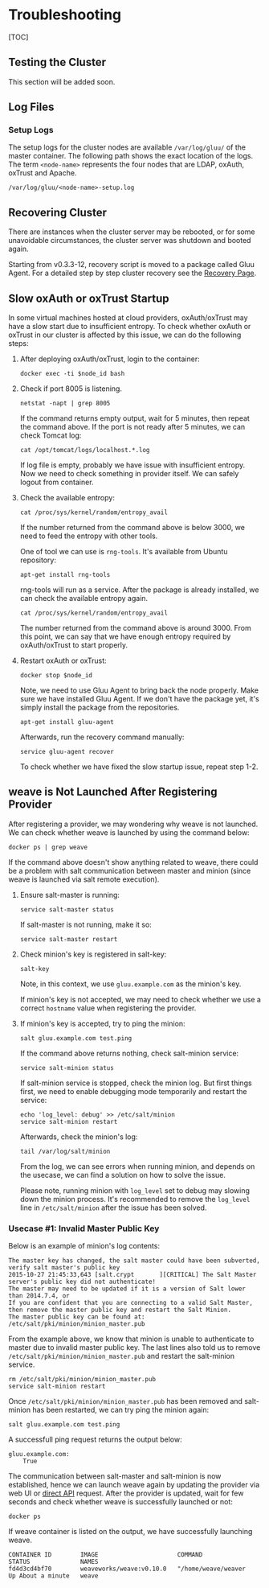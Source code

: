 # Troubleshooting
[TOC]

## Testing the Cluster
This section will be added soon.

## Log Files
### Setup Logs
The setup logs for the cluster nodes are available `/var/log/gluu/` of the master container. The following path shows the exact location of the logs. The term `<node-name>` represents the four nodes that are LDAP, oxAuth, oxTrust and Apache.

`/var/log/gluu/<node-name>-setup.log`

## Recovering Cluster
There are instances when the cluster server may be rebooted, or for some unavoidable circumstances, the cluster server was shutdown and booted again.

Starting from v0.3.3-12, recovery script is moved to a package called Gluu Agent. For a detailed step by step cluster recovery see the [Recovery Page](../recovery/).

## Slow oxAuth or oxTrust Startup

In some virtual machines hosted at cloud providers, oxAuth/oxTrust may have a slow start due to insufficient entropy. To check whether oxAuth or oxTrust in our cluster is affected by this issue, we can do the following steps:

1.  After deploying oxAuth/oxTrust, login to the container:

        docker exec -ti $node_id bash

2.  Check if port 8005 is listening.

        netstat -napt | grep 8005

    If the command returns empty output, wait for 5 minutes,
    then repeat the command above.
    If the port is not ready after 5 minutes, we can check Tomcat log:

        cat /opt/tomcat/logs/localhost.*.log

    If log file is empty, probably we have issue with insufficient entropy. Now we need to check something in provider itself. We can safely
    logout from container.

3.  Check the available entropy:

        cat /proc/sys/kernel/random/entropy_avail

    If the number returned from the command above is below 3000,
    we need to feed the entropy with other tools.

    One of tool we can use is `rng-tools`. It's available from Ubuntu
    repository:

        apt-get install rng-tools

    rng-tools will run as a service. After the package is already installed, we can check the available entropy again.

        cat /proc/sys/kernel/random/entropy_avail

    The number returned from the command above is around 3000.
    From this point, we can say that we have enough entropy required
    by oxAuth/oxTrust to start properly.

4.  Restart oxAuth or oxTrust:

        docker stop $node_id

    Note, we need to use Gluu Agent to bring back the node properly.
    Make sure we have installed Gluu Agent. If we don't have the package yet, it's simply install the package from the repositories.

        apt-get install gluu-agent

    Afterwards, run the recovery command manually:

        service gluu-agent recover

    To check whether we have fixed the slow startup issue, repeat step 1-2.


## weave is Not Launched After Registering Provider

After registering a provider, we may wondering why weave is not launched.
We can check whether weave is launched by using the command below:

    docker ps | grep weave

If the command above doesn't show anything related to weave, there could be
a problem with salt communication between master and minion
(since weave is launched via salt remote execution).

1.  Ensure salt-master is running:

        service salt-master status

    If salt-master is not running, make it so:

        service salt-master restart

2.  Check minion's key is registered in salt-key:

        salt-key

    Note, in this context, we use `gluu.example.com` as the minion's key.

    If minion's key is not accepted, we may need to check whether we use a correct
    `hostname` value when registering the provider.

3.  If minion's key is accepted, try to ping the minion:

        salt gluu.example.com test.ping

    If the command above returns nothing, check salt-minion service:

        service salt-minion status

    If salt-minion service is stopped, check the minion log. But first things first,
    we need to enable debugging mode temporarily and restart the service:

        echo 'log_level: debug' >> /etc/salt/minion
        service salt-minion restart

    Afterwards, check the minion's log:

        tail /var/log/salt/minion

    From the log, we can see errors when running minion, and depends on the usecase, we can find a solution on
    how to solve the issue.

    Please note, running minion with `log_level` set to debug may slowing down the minion
    process. It's recommended to remove the `log_level` line in `/etc/salt/minion` after the issue has been solved.

### Usecase #1: Invalid Master Public Key

Below is an example of minion's log contents:

```
The master key has changed, the salt master could have been subverted, verify salt master's public key
2015-10-27 21:45:33,643 [salt.crypt       ][CRITICAL] The Salt Master server's public key did not authenticate!
The master may need to be updated if it is a version of Salt lower than 2014.7.4, or
If you are confident that you are connecting to a valid Salt Master, then remove the master public key and restart the Salt Minion.
The master public key can be found at:
/etc/salt/pki/minion/minion_master.pub
```

From the example above, we know that minion is unable to authenticate to master due to invalid master public key.
The last lines also told us to remove `/etc/salt/pki/minion/minion_master.pub` and restart the salt-minion service.

    rm /etc/salt/pki/minion/minion_master.pub
    service salt-minion restart

Once `/etc/salt/pki/minion/minion_master.pub` has been removed and salt-minion has been restarted, we can try ping the minion again:

    salt gluu.example.com test.ping

A successfull ping request returns the output below:

    gluu.example.com:
        True

The communication between salt-master and salt-minion is now established, hence we can launch weave again by updating the provider
via web UI or [direct API](../../reference/api/provider.md#update-a-provider) request.
After the provider is updated, wait for few seconds and check whether weave is successfully launched or not:

    docker ps

If weave container is listed on the output, we have successfully launching weave.

```
CONTAINER ID        IMAGE                      COMMAND                STATUS              NAMES
fd4d3cd4bf70        weaveworks/weave:v0.10.0   "/home/weave/weaver    Up About a minute   weave
```
